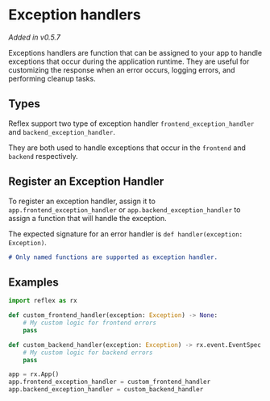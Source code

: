 # Exception handlers

_Added in v0.5.7_

Exceptions handlers are function that can be assigned to your app to handle exceptions that occur during the application runtime.
They are useful for customizing the response when an error occurs, logging errors, and performing cleanup tasks.

## Types

Reflex support two type of exception handler `frontend_exception_handler` and `backend_exception_handler`.

They are both used to handle exceptions that occur in the `frontend` and `backend` respectively.

## Register an Exception Handler

To register an exception handler, assign it to `app.frontend_exception_handler` or `app.backend_exception_handler` to assign a function that will handle the exception.

The expected signature for an error handler is `def handler(exception: Exception)`.

```md alert warning
# Only named functions are supported as exception handler.
```

## Examples

```python
import reflex as rx

def custom_frontend_handler(exception: Exception) -> None:
    # My custom logic for frontend errors
    pass

def custom_backend_handler(exception: Exception) -> rx.event.EventSpec:
    # My custom logic for backend errors
    pass

app = rx.App()
app.frontend_exception_handler = custom_frontend_handler
app.backend_exception_handler = custom_backend_handler
```
